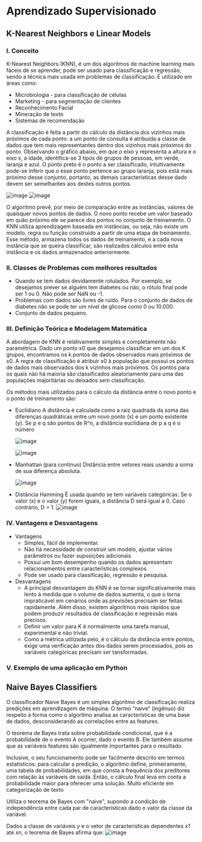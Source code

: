 # Aprendizado Supervisionado

## K-Nearest Neighbors e Linear Models

### I. Conceito

   K-Nearest Neighbors (KNN), é um dos algoritmos de machine learning mais fáceis de se aprender, pode ser usado para classificação e regressão, sendo a técnica mais usada em problemas de classificação. É utilizado em áreas como:
  * Microbiologia - para classificação de células
  * Marketing - para segmentação de clientes
  * Reconhecimento Facial
  * Mineração de texto
  * Sistemas de recomendação
  
  A classificação é feita a partir do cálculo da distância dos vizinhos mais próximos de cada ponto: a um ponto de consulta é atribuída a classe de dados que tem mais representantes dentro dos vizinhos mais próximos do ponto.
  Observando o gráfico abaixo, em que o eixo y representa a altura e o eixo x, a idade, identifica-se 3 tipos de grupos de pessoas, em verde, laranja e azul. O ponto preto é o ponto a ser classificado, intuitivamente pode-se inferir que o esse ponto pertence ao grupo laranja, pois está mais próximo desse conjunto, portanto, as demais características desse dado devem ser semelhantes aos destes outros pontos.
  
![image](https://user-images.githubusercontent.com/77736052/155669688-fee42120-6475-4ae5-925c-a25759c2e0cc.png)
![image](https://user-images.githubusercontent.com/77736052/155669627-9e8ea38d-9758-4bfd-ba3d-7cf452434b33.png)

   O algoritmo prevê, por meio de comparação entre as instâncias, valores de quaisquer novos pontos de dados. O novo ponto recebe um valor baseado em quão próximo ele se parece dos pontos no conjunto de treinamento. 
   O KNN utiliza aprendizagem baseada em instâncias, ou seja, não existe um modelo, regra ou função construído a partir de uma etapa de treinamento. Esse método, armazena todos os dados de treinamento, e a cada nova instância que se queira classificar, são realizados cálculos entre esta instância e os dados armazenados anteriormente.

### II. Classes de Problemas com melhores resultados
   * Quando se tem dados devidamente rotulados. Por exemplo, se desejamos prever se alguém tem diabetes ou não, o rótulo final pode ser 1 ou 0. Não pode ser NaN ou -1.
   * Problemas com dados são livres de ruído. Para o conjunto de dados de diabetes não se pode ter um nível de glicose como 0 ou 10.000.
   * Conjunto de dados pequeno.

### III. Definição Teórica e Modelagem Matemática
   A abordagem de KNN é relativamente simples e completamente não paramétrica. Dado um ponto x0 que desejamos classificar em um dos K grupos, encontramos os k pontos de dados observados mais próximos de x0. A regra de classificação é atribuir x0 à população que possui os pontos de dados mais observados dos k vizinhos mais próximos. Os pontos para os quais não há maioria são classificados aleatoriamente para uma das populações majoritárias ou deixados sem classificação.
   
Os métodos mais utilizados para o cálculo da distância entre o novo ponto e o ponto de treinamento são:
   -  Euclidiano
      A distância é calculada como a raiz quadrada da soma das diferenças quadráticas entre um novo ponto (x) e um ponto existente (y).
      Se p e q são pontos de R^n, a distância euclidiana de p a q é o número
      
      ![image](https://user-images.githubusercontent.com/77736052/155674750-193b977a-295b-4ee9-84e3-1e7fab85624a.png)
      
      ![image](https://user-images.githubusercontent.com/77736052/155674916-ab91910b-a3fd-4bf5-bf0d-c4718bd7a7b6.png)

   - Manhattan (para contínuo) 
       Distância entre vetores reais usando a soma de sua diferença absoluta.
       
      ![image](https://user-images.githubusercontent.com/77736052/155675642-31d1a5f1-ed0f-48af-8824-32c30529d1fe.png)

   - Distância Hamming
      É usada quando se tem variáveis categóricas. Se o valor (x) e o valor (y) forem iguais, a distância D será igual a 0. Caso contrário, D = 1.
         ![image](https://user-images.githubusercontent.com/77736052/155675824-7cacb7ea-1c76-4723-af5e-5b71dd598fe1.png)

### IV. Vantagens e Desvantagens
   * Vantagens
      - Simples, fácil de implementar.
      - Não há necessidade de construir um modelo, ajustar vários parâmetros ou fazer suposições adicionais
      - Possui um bom desempenho quando os dados apresentam relacionamentos entre características complexos.
      - Pode ser usado para classificação, regressão e pesquisa.
   * Desvantagens
      - A principal desvantagem do KNN é se tornar significativamente mais lento à medida que o volume de dados aumenta, o que o torna impraticável em cenários onde as previsões precisam ser feitas rapidamente. Além disso, existem algoritmos mais rápidos que podem produzir resultados de classificação e regressão mais precisos.
      - Definir um valor para K é normalmente uma tarefa manual, experimental e não trivial.
      - Como a métrica utilizada pelo, é o cálculo da distância entre pontos, exige uma verificação antes dos dados serem processados, pois as variáveis categóricas precisam ser tansformadas.

### V. Exemplo de uma aplicação em Python
   

## Naive Bayes Classifiers

O classificador Naive Bayes é um simples algoritmo de classificação realiza predições em aprendizagem de máquina. O termo “naive” (ingênuo) diz respeito à forma como o algoritmo analisa as características de uma base de dados, desconsiderando as correlações entre as features. 

O teorema de Bayes trata sobre probabilidade condicional, que é a probabilidade de o evento A ocorrer, dado o evento B. Ele também assume que as variáveis features são igualmente importantes para o resultado.

Inclusive, o seu funcionamento pode ser facilmente descrito em termos estatísticos: para calcular a predição, o algoritmo define, primeiramente, uma tabela de probabilidades, em que consta a frequência dos preditores com relação às variáveis de saída. Então, o cálculo final leva em conta a probabilidade maior para oferecer uma solução.
Muito eficiente em categorização de texto

Utiliza o teorema de Bayes com "naive", supondo a condição de independência entre cada par de características dado o valor da classe da variável.

Dados a classe de variáveis *y* e o vetor de características dependentes *x1* até *xn*, o teorema de Bayes afirma que:
![image](https://user-images.githubusercontent.com/77736052/155605749-3f3fc0c8-3b4d-4d88-9a6d-1a9307dd99f8.png)
